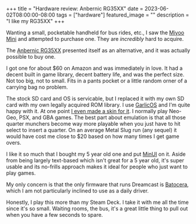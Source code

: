 +++
title =  "Hardware review: Anbernic RG35XX"
date = 2023-06-02T08:00:00-08:00
tags = ["hardware"]
featured_image = ""
description = "I like my RG35XX"
+++

Wanting a small, pocketable handheld for bus rides, etc., I saw the [Miyoo Mini](https://www.keepretro.com/products/miyoo-mini) and attempted to purchase one. They are _incredibly_ hard to acquire.

The [Anbernic RG35XX](https://anbernic.com/products/rg35xx) presented itself as an alternative, and it was actually possible to buy one.

I got one for about $60 on Amazon and was immediately in love. It had a decent built in game library, decent battery life, and was the perfect size. Not too big, not to small. Fits in a pants pocket or a little random orner of a carrying bag no problem.

The stock SD card and OS is servicable, but I replaced it with my own SD card with my own legally acquired ROM library. I use [GarlicOS](https://www.patreon.com/posts/garlicos-for-76561333) and I'm quite happy with it. At one point [I even made a skin for it](https://github.com/jasonbot/platinum-garlic). I normally play Neo-Geo, PSX, and GBA games. The best part about emulation is that all those quarter munchers become way more playable when you just have to hit select to insert a quarter. On an average Metal Slug run (any sequel) it would have cost me close to $20 based on how many times I get game overs.

I like it so much that I bought my 5 year old one and put [MinUI](https://github.com/shauninman/union-minui) on it. Aside from being largely text-based which isn't great for a 5 year old, it's super usable and its no-frills approach makes it ideal for people who just want to play games.

My only concern is that the only firmware that runs Dreamcast is [Batocera](https://rg35xx-cfw.github.io/), which I am not particularly inclined to use as a daily driver.

Honestly, I play this more than my Steam Deck. I take it with me all the time since it's so small. Waiting rooms, the bus, it's a great little thing to pull out when you have a few seconds to spare.
